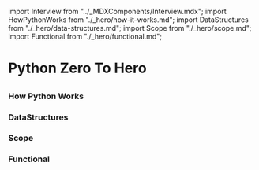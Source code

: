 import Interview from "../_MDXComponents/Interview.mdx";
import HowPythonWorks from "./_hero/how-it-works.md";
import DataStructures from "./_hero/data-structures.md";
import Scope from "./_hero/scope.md";
import Functional from "./_hero/functional.md";

# Python Zero To Hero

## 
<!-- 
<Interview level="Junior">
  <BoxingvsUnboxing />
</Interview> -->

### How Python Works
<HowPythonWorks />

### DataStructures
<DataStructures />

### Scope
<Scope />

### Functional
<Functional />